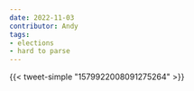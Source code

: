 ```yaml
---
date: 2022-11-03
contributor: Andy
tags:
- elections
- hard to parse
---
```

{{< tweet-simple "1579922008091275264" >}}
<!-- {< tweet user="iabvek" id="1579922008091275264" >}} -->

